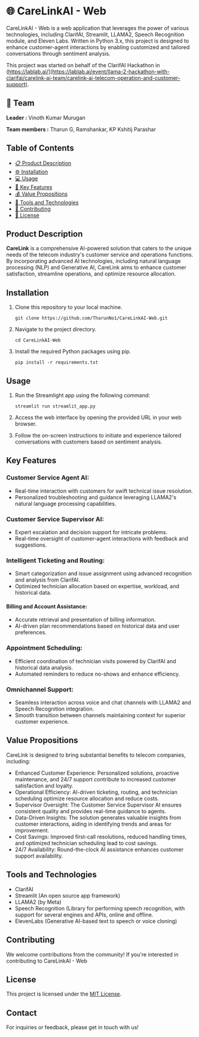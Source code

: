 🌐 CareLinkAI - Web 
===================

CareLinkAI - Web is a web application that leverages the power of various technologies, including ClarifAI, Streamlit, LLAMA2, Speech Recognition module, and Eleven Labs. Written in Python 3.x, this project is designed to enhance customer-agent interactions by enabling customized and tailored conversations through sentiment analysis.

This project was started on behalf of the ClarifAI Hackathon in (https://lablab.ai/](https://lablab.ai/event/llama-2-hackathon-with-clarifai/carelink-ai-team/carelink-ai-telecom-operation-and-customer-support).

## 👥 Team
**Leader :** Vinoth Kumar Murugan

**Team members :** Tharun G, Ramshankar, KP Kshitij Parashar

## Table of Contents

- [:clipboard: Product Description](#product-description)
- [:gear: Installation](#installation)
- [:computer: Usage](#usage)
- [:star2: Key Features](#key-features)
- [:moneybag: Value Propositions](#value-propositions)
- [:wrench: Tools and Technologies](#tools-and-technologies)
- [:handshake: Contributing](#contributing)
- [:page_facing_up: License](#license)
  
## Product Description

**CareLink** is a comprehensive AI-powered solution that caters to the unique needs of the telecom industry's customer service and operations functions. By incorporating advanced AI technologies, including natural language processing (NLP) and Generative AI, CareLink aims to enhance customer satisfaction, streamline operations, and optimize resource allocation.

## Installation

1. Clone this repository to your local machine.
   
   `git clone https://github.com/TharunNo1/CareLinkAI-Web.git`

2. Navigate to the project directory.
   
   `cd CareLinkAI-Web`

3. Install the required Python packages using pip.
   
   `pip install -r requirements.txt`


## Usage

1. Run the Streamlight app using the following command:

   `streamlit run streamlit_app.py`

2. Access the web interface by opening the provided URL in your web browser.

3. Follow the on-screen instructions to initiate and experience tailored conversations with customers based on sentiment analysis.
   
## Key Features

### Customer Service Agent AI:
- Real-time interaction with customers for swift technical issue resolution.
- Personalized troubleshooting and guidance leveraging LLAMA2's natural language processing capabilities.

### Customer Service Supervisor AI:
- Expert escalation and decision support for intricate problems.
- Real-time oversight of customer-agent interactions with feedback and suggestions.

### Intelligent Ticketing and Routing:
- Smart categorization and issue assignment using advanced recognition and analysis from ClarifAI.
- Optimized technician allocation based on expertise, workload, and historical data.

#### Billing and Account Assistance:
- Accurate retrieval and presentation of billing information.
- AI-driven plan recommendations based on historical data and user preferences.

### Appointment Scheduling:
- Efficient coordination of technician visits powered by ClarifAI and historical data analysis.
- Automated reminders to reduce no-shows and enhance efficiency.

### Omnichannel Support:
- Seamless interaction across voice and chat channels with LLAMA2 and Speech Recognition integration.
- Smooth transition between channels maintaining context for superior customer experience.

## Value Propositions

CareLink is designed to bring substantial benefits to telecom companies, including:
- Enhanced Customer Experience: Personalized solutions, proactive maintenance, and 24/7 support contribute to increased customer satisfaction and loyalty.
- Operational Efficiency: AI-driven ticketing, routing, and technician scheduling optimize resource allocation and reduce costs.
- Supervisor Oversight: The Customer Service Supervisor AI ensures consistent quality and provides real-time guidance to agents.
- Data-Driven Insights: The solution generates valuable insights from customer interactions, aiding in identifying trends and areas for improvement.
- Cost Savings: Improved first-call resolutions, reduced handling times, and optimized technician scheduling lead to cost savings.
- 24/7 Availability: Round-the-clock AI assistance enhances customer support availability.

## Tools and Technologies

- ClarifAI
- Streamlit (An open source app framework)
- LLAMA2 (by Meta)
- Speech Recognition (Library for performing speech recognition, with support for several engines and APIs, online and offline.
- ElevenLabs (Generative AI-based text to speech or voice cloning)

## Contributing

We welcome contributions from the community! If you're interested in contributing to CareLinkAI - Web

## License

This project is licensed under the [MIT License](LICENSE).

## Contact

For inquiries or feedback, please get in touch with us!
